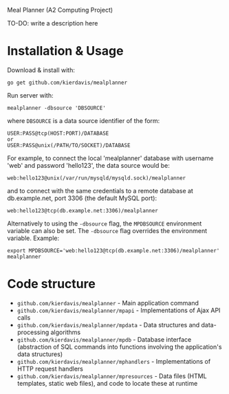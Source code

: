 Meal Planner (A2 Computing Project)

TO-DO: write a description here

# Installation & Usage

Download & install with:

    go get github.com/kierdavis/mealplanner

Run server with:

    mealplanner -dbsource 'DBSOURCE'

where `DBSOURCE` is a data source identifier of the form:

    USER:PASS@tcp(HOST:PORT)/DATABASE
    or
    USER:PASS@unix(/PATH/TO/SOCKET)/DATABASE

For example, to connect the local 'mealplanner' database with username
'web' and password 'hello123', the data source would be:

    web:hello123@unix(/var/run/mysqld/mysqld.sock)/mealplanner

and to connect with the same credentials to a remote database at db.example.net,
port 3306 (the default MySQL port):

    web:hello123@tcp(db.example.net:3306)/mealplanner

Alternatively to using the `-dbsource` flag, the `MPDBSOURCE` environment
variable can also be set. The `-dbsource` flag overrides the environment
variable. Example:

    export MPDBSOURCE='web:hello123@tcp(db.example.net:3306)/mealplanner'
    mealplanner

# Code structure

* `github.com/kierdavis/mealplanner` - Main application command
* `github.com/kierdavis/mealplanner/mpapi` - Implementations of Ajax API calls
* `github.com/kierdavis/mealplanner/mpdata` - Data structures and data-
  processing algorithms
* `github.com/kierdavis/mealplanner/mpdb` - Database interface (abstraction of
  SQL commands into functions involving the application's data structures)
* `github.com/kierdavis/mealplanner/mphandlers` - Implementations of HTTP
  request handlers
* `github.com/kierdavis/mealplanner/mpresources` - Data files (HTML templates,
  static web files), and code to locate these at runtime
